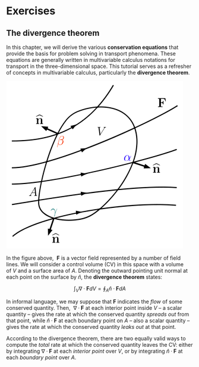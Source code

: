 # Exercises

## The divergence theorem

In this chapter, we will derive the various **conservation equations** that provide the basis for problem solving in transport phenomena. These equations are generally written in multivariable calculus notations for transport in the three-dimensional space. This tutorial serves as a refresher of concepts in multivariable calculus, particularly the **divergence theorem**.

![](figures/10/images_TUT_010101_divergence.svg)

In the figure above,  $\mathbf{F}$ is a vector field represented by a number of field lines. We will consider a control volume (CV) in this space with a volume of $V$ and a surface area of $A$. Denoting the outward pointing unit normal at each point on the surface by $\hat{n}$, the **divergence theorem** states:

$$
\int_{V}\nabla\cdotp\mathbf{F}dV = \oint_{A}\hat{n}\cdotp\mathbf{F}dA
$$

In informal language, we may suppose that $\mathbf{F}$ indicates the *flow* of some conserved quantity. Then,  $\nabla\cdotp\mathbf{F}$ at each interior point inside $V$ – a scalar quantity – gives the rate at which the conserved quantity *spreads out* from that point, while $\hat{n}\cdotp\mathbf{F}$ at each boundary point on $A$ – also a scalar quantity – gives the rate at which the conserved quantity *leaks out* at that point.

According to the divergence theorem, there are two equally valid ways to compute the _total_ rate at which the conserved quantity leaves the CV: either by integrating $\nabla\cdotp\mathbf{F}$ at each _interior point_ over $V$, or by integrating $\hat{n}\cdotp\mathbf{F}$ at each _boundary point_ over $A$.


